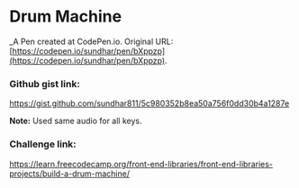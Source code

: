 # Drum Machine
 _A Pen created at CodePen.io. Original URL: [https://codepen.io/sundhar/pen/bXppzp](https://codepen.io/sundhar/pen/bXppzp).

### Github gist link:
https://gist.github.com/sundhar811/5c980352b8ea50a756f0dd30b4a1287e

**Note:** Used same audio for all keys. 

### Challenge link:
https://learn.freecodecamp.org/front-end-libraries/front-end-libraries-projects/build-a-drum-machine/
